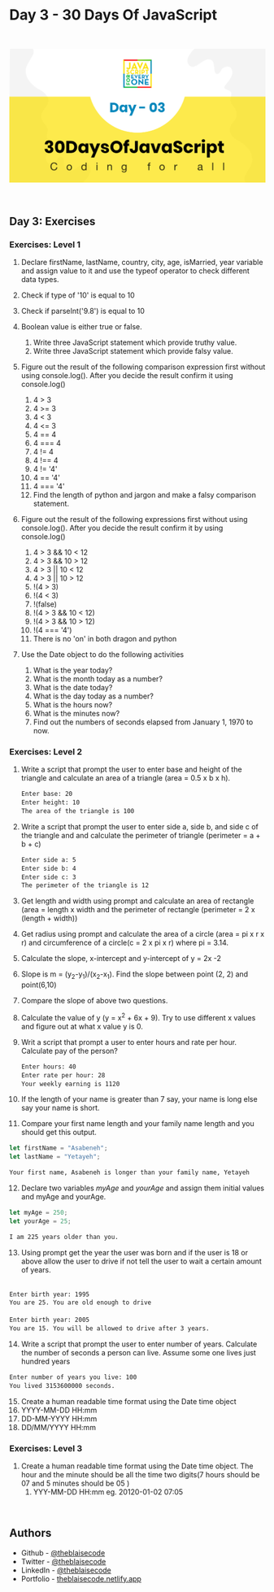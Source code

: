 # Day 3 - 30 Days Of JavaScript

<br/>

![30days of js](https://github.com/Asabeneh/30-Days-Of-JavaScript/raw/master/images/banners/day_1_3.png)

<br/>

## Day 3: Exercises

### Exercises: Level 1

1. Declare firstName, lastName, country, city, age, isMarried, year variable and assign value to it and use the typeof operator to check different data types.
2. Check if type of '10' is equal to 10
3. Check if parseInt('9.8') is equal to 10
4. Boolean value is either true or false.

   1. Write three JavaScript statement which provide truthy value.
   2. Write three JavaScript statement which provide falsy value.

5. Figure out the result of the following comparison expression first without using console.log(). After you decide the result confirm it using console.log()

   1. 4 > 3
   2. 4 >= 3
   3. 4 < 3
   4. 4 <= 3
   5. 4 == 4
   6. 4 === 4
   7. 4 != 4
   8. 4 !== 4
   9. 4 != '4'
   10. 4 == '4'
   11. 4 === '4'
   12. Find the length of python and jargon and make a falsy comparison statement.

6. Figure out the result of the following expressions first without using console.log(). After you decide the result confirm it by using console.log()

   1. 4 > 3 && 10 < 12
   2. 4 > 3 && 10 > 12
   3. 4 > 3 || 10 < 12
   4. 4 > 3 || 10 > 12
   5. !(4 > 3)
   6. !(4 < 3)
   7. !(false)
   8. !(4 > 3 && 10 < 12)
   9. !(4 > 3 && 10 > 12)
   10. !(4 === '4')
   11. There is no 'on' in both dragon and python

7. Use the Date object to do the following activities
   1. What is the year today?
   2. What is the month today as a number?
   3. What is the date today?
   4. What is the day today as a number?
   5. What is the hours now?
   6. What is the minutes now?
   7. Find out the numbers of seconds elapsed from January 1, 1970 to now.

### Exercises: Level 2

1. Write a script that prompt the user to enter base and height of the triangle and calculate an area of a triangle (area = 0.5 x b x h).

   ```sh
   Enter base: 20
   Enter height: 10
   The area of the triangle is 100
   ```

2. Write a script that prompt the user to enter side a, side b, and side c of the triangle and and calculate the perimeter of triangle (perimeter = a + b + c)

   ```sh
   Enter side a: 5
   Enter side b: 4
   Enter side c: 3
   The perimeter of the triangle is 12
   ```

3. Get length and width using prompt and calculate an area of rectangle (area = length x width and the perimeter of rectangle (perimeter = 2 x (length + width))
4. Get radius using prompt and calculate the area of a circle (area = pi x r x r) and circumference of a circle(c = 2 x pi x r) where pi = 3.14.
5. Calculate the slope, x-intercept and y-intercept of y = 2x -2
6. Slope is m = (y<sub>2</sub>-y<sub>1</sub>)/(x<sub>2</sub>-x<sub>1</sub>). Find the slope between point (2, 2) and point(6,10)
7. Compare the slope of above two questions.
8. Calculate the value of y (y = x<sup>2</sup> + 6x + 9). Try to use different x values and figure out at what x value y is 0.
9. Writ a script that prompt a user to enter hours and rate per hour. Calculate pay of the person?

   ```sh
   Enter hours: 40
   Enter rate per hour: 28
   Your weekly earning is 1120
   ```

10. If the length of your name is greater than 7 say, your name is long else say your name is short.
11. Compare your first name length and your family name length and you should get this output.

   ```js
   let firstName = "Asabeneh";
   let lastName = "Yetayeh";
   ```

   ```sh
   Your first name, Asabeneh is longer than your family name, Yetayeh
   ```

12. Declare two variables _myAge_ and _yourAge_ and assign them initial values and myAge and yourAge.

   ```js
   let myAge = 250;
   let yourAge = 25;
   ```

   ```sh
   I am 225 years older than you.
   ```

13. Using prompt get the year the user was born and if the user is 18 or above allow the user to drive if not tell the user to wait a certain amount of years.

   ```sh

   Enter birth year: 1995
   You are 25. You are old enough to drive

   Enter birth year: 2005
   You are 15. You will be allowed to drive after 3 years.
   ```

14. Write a script that prompt the user to enter number of years. Calculate the number of seconds a person can live. Assume some one lives just hundred years

   ```sh
   Enter number of years you live: 100
   You lived 3153600000 seconds.
   ```

15. Create a human readable time format using the Date time object
   1. YYYY-MM-DD HH:mm
   2. DD-MM-YYYY HH:mm
   3. DD/MM/YYYY HH:mm

### Exercises: Level 3

1. Create a human readable time format using the Date time object. The hour and the minute should be all the time two digits(7 hours should be 07 and 5 minutes should be 05 )
   1. YYY-MM-DD HH:mm eg. 20120-01-02 07:05


<br/>

## Authors

-  Github - [@theblaisecode](https://github.com/theblaisecode)
-  Twitter - [@theblaisecode](https://twitter.com/theblaisecode)
-  LinkedIn - [@theblaisecode](https://www.linkedin.com/in/theblaisecode)
-  Portfolio - [theblaisecode.netlify.app](https://theblaisecode.netlify.app/)
